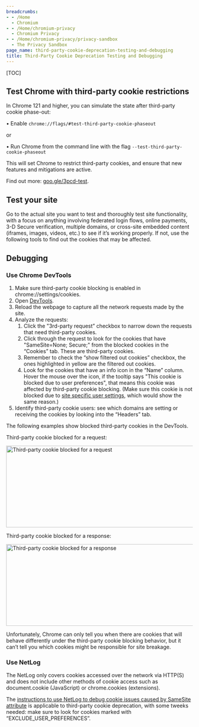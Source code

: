 ```yaml
---
breadcrumbs:
- - /Home
  - Chromium
- - /Home/chromium-privacy
  - Chromium Privacy
- - /Home/chromium-privacy/privacy-sandbox
  - The Privacy Sandbox
page_name: third-party-cookie-deprecation-testing-and-debugging
title: Third-Party Cookie Deprecation Testing and Debugging
---
```


[TOC]

## Test Chrome with third-party cookie restrictions

In Chrome 121 and higher, you can simulate the state after third-party cookie phase-out: 

• Enable `chrome://flags/#test-third-party-cookie-phaseout`

or

• Run Chrome from the command line with the flag `--test-third-party-cookie-phaseout`

This will set Chrome to restrict third-party cookies, and ensure that new features and mitigations are active.

Find out more: [goo.gle/3pcd-test](https://goo.gle/3pcd-test).

## Test your site

Go to the actual site you want to test and thoroughly test site functionality, with a
focus on anything involving federated login flows, online payments, 3-D Secure
verification, multiple domains, or cross-site embedded content (iframes, images, videos,
etc.) to see if it’s working properly. If not, use the following tools to find out the
cookies that may be affected.

## Debugging

### Use Chrome DevTools

1. Make sure third-party cookie blocking is enabled in chrome://settings/cookies.
1. Open [DevTools](https://developer.chrome.com/docs/devtools/overview/#open).
1. Reload the webpage to capture all the network requests made by the site.
1. Analyze the requests:
    1. Click the "3rd-party request” checkbox to narrow down the requests that need third-party
    cookies.
    1. Click through the request to look for the cookies that have "SameSite=None; Secure;"
    from the blocked cookies in the “Cookies” tab. These are third-party cookies.
    1. Remember to check the “show filtered out cookies” checkbox, the ones highlighted in yellow
    are the filtered out cookies.
    1. Look for the cookies that have an info icon in the “Name” column. Hover the mouse over the
    icon, if the tooltip says "This cookie is blocked due to user preferences", that means this
    cookie was affected by third-party cookie blocking. (Make sure this cookie is not blocked due
    to [site specific user settings](/Home/chromium-privacy/privacy-sandbox/third-party-cookie-phaseout/cookie-setting-for-site.png), which would show the same reason.)
1. Identify third-party cookie users: see which domains are setting or receiving the cookies by
looking into the “Headers” tab.

The following examples show blocked third-party cookies in the DevTools.

Third-party cookie blocked for a request:

<img alt="Third-party cookie blocked for a request" src="/Home/chromium-privacy/privacy-sandbox/third-party-cookie-phaseout/3p-cookie-blocked-request.png" height=220 width=610>

Third-party cookie blocked for a response:

<img alt="Third-party cookie blocked for a response" src="/Home/chromium-privacy/privacy-sandbox/third-party-cookie-phaseout/3p-cookie-blocked-response.png" height=220 width=610>

Unfortunately, Chrome can only tell you when there are cookies that will behave differently under
the third-party cookie blocking behavior, but it can’t tell you which cookies might be responsible
for site breakage.

### Use NetLog

The NetLog only covers cookies accessed over the network via HTTP(S) and does not include other
methods of cookie access such as document.cookie (JavaScript) or chrome.cookies (extensions).

The [instructions to use NetLog to debug cookie issues caused by SameSite attribute](https://www.chromium.org/updates/same-site/test-debug/#using-a-netlog-dump) is applicable to third-party cookie deprecation,
with some tweeks needed: make sure to look for cookies marked with “EXCLUDE_USER_PREFERENCES”.